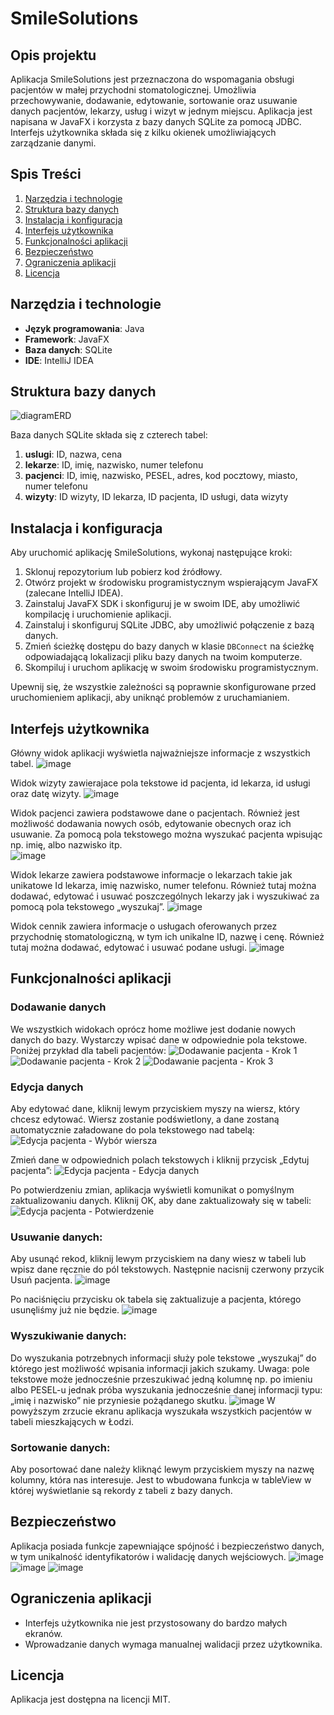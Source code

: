 # SmileSolutions

## Opis projektu
Aplikacja SmileSolutions jest przeznaczona do wspomagania obsługi pacjentów w małej przychodni stomatologicznej. Umożliwia przechowywanie, dodawanie, edytowanie, sortowanie oraz usuwanie danych pacjentów, lekarzy, usług i wizyt w jednym miejscu. Aplikacja jest napisana w JavaFX i korzysta z bazy danych SQLite za pomocą JDBC. Interfejs użytkownika składa się z kilku okienek umożliwiających zarządzanie danymi.

## Spis Treści
1. [Narzędzia i technologie](#narzędzia-i-technologie)
2. [Struktura bazy danych](#struktura-bazy-danych)
3. [Instalacja i konfiguracja](#instalacja-i-konfiguracja)
4. [Interfejs użytkownika](#interfejs-użytkownika)
5. [Funkcjonalności aplikacji](#funkcjonalności-aplikacji)
6. [Bezpieczeństwo](#bezpieczeństwo)
7. [Ograniczenia aplikacji](#ograniczenia-aplikacji)
8. [Licencja](#licencja)

## Narzędzia i technologie
- **Język programowania**: Java
- **Framework**: JavaFX
- **Baza danych**: SQLite
- **IDE**: IntelliJ IDEA

## Struktura bazy danych
![diagramERD](https://github.com/Szynol00/przychodniaStomatologicznav2/assets/104465225/7b2eaff8-e50b-4357-b791-f12feff7cbb0)

Baza danych SQLite składa się z czterech tabel:
1. **uslugi**: ID, nazwa, cena
2. **lekarze**: ID, imię, nazwisko, numer telefonu
3. **pacjenci**: ID, imię, nazwisko, PESEL, adres, kod pocztowy, miasto, numer telefonu
4. **wizyty**: ID wizyty, ID lekarza, ID pacjenta, ID usługi, data wizyty

## Instalacja i konfiguracja
Aby uruchomić aplikację SmileSolutions, wykonaj następujące kroki:
1. Sklonuj repozytorium lub pobierz kod źródłowy.
2. Otwórz projekt w środowisku programistycznym wspierającym JavaFX (zalecane IntelliJ IDEA).
3. Zainstaluj JavaFX SDK i skonfiguruj je w swoim IDE, aby umożliwić kompilację i uruchomienie aplikacji.
4. Zainstaluj i skonfiguruj SQLite JDBC, aby umożliwić połączenie z bazą danych.
5. Zmień ścieżkę dostępu do bazy danych w klasie `DBConnect` na ścieżkę odpowiadającą lokalizacji pliku bazy danych na twoim komputerze.
6. Skompiluj i uruchom aplikację w swoim środowisku programistycznym.

Upewnij się, że wszystkie zależności są poprawnie skonfigurowane przed uruchomieniem aplikacji, aby uniknąć problemów z uruchamianiem.


## Interfejs użytkownika
Główny widok aplikacji wyświetla najważniejsze informacje z wszystkich tabel. 
![image](https://github.com/Szynol00/przychodniaStomatologicznav2/assets/104465225/cf0acfc3-5565-4441-85fb-9855de3bc9f1)

Widok wizyty zawierajace pola tekstowe id pacjenta, id lekarza, id usługi oraz datę wizyty.
![image](https://github.com/Szynol00/przychodniaStomatologicznav2/assets/104465225/24098c4e-6029-4dab-abee-6ffab93ddfd4)

Widok pacjenci zawiera podstawowe dane o pacjentach. Również jest możliwość dodawania nowych osób, edytowanie obecnych oraz ich usuwanie. Za pomocą pola tekstowego można wyszukać pacjenta wpisując np. imię, albo nazwisko itp.  
![image](https://github.com/Szynol00/przychodniaStomatologicznav2/assets/104465225/7bc1dc8e-bf32-481a-8dc7-b931ece31090)

Widok lekarze zawiera podstawowe informacje o lekarzach takie jak unikatowe Id lekarza, imię nazwisko, numer telefonu. Również tutaj można dodawać, edytować i usuwać poszczególnych lekarzy jak i wyszukiwać za pomocą pola tekstowego „wyszukaj”.
![image](https://github.com/Szynol00/przychodniaStomatologicznav2/assets/104465225/367721f6-51c3-4e78-9fd3-b3bb199ef3e5)

Widok cennik zawiera informacje o usługach oferowanych przez przychodnię stomatologiczną, w tym ich unikalne ID, nazwę i cenę. Również tutaj można dodawać, edytować i usuwać podane usługi.
![image](https://github.com/Szynol00/przychodniaStomatologicznav2/assets/104465225/8856c7e5-b81a-4f9b-b861-c610b6b3eac2)


## Funkcjonalności aplikacji

### Dodawanie danych
We wszystkich widokach oprócz home możliwe jest dodanie nowych danych do bazy. Wystarczy wpisać dane w odpowiednie pola tekstowe. Poniżej przykład dla tabeli pacjentów:
![Dodawanie pacjenta - Krok 1](https://github.com/Szynol00/przychodniaStomatologicznav2/assets/104465225/9d6a27f3-5166-49f2-a08e-423c7d77b806)
![Dodawanie pacjenta - Krok 2](https://github.com/Szynol00/przychodniaStomatologicznav2/assets/104465225/961adf09-3b08-4f63-8d1c-8e1b6ce14d6a)
![Dodawanie pacjenta - Krok 3](https://github.com/Szynol00/przychodniaStomatologicznav2/assets/104465225/f3c5b589-d2d2-4161-b7fa-3f7b8f991095)

### Edycja danych
Aby edytować dane, kliknij lewym przyciskiem myszy na wiersz, który chcesz edytować. Wiersz zostanie podświetlony, a dane zostaną automatycznie załadowane do pola tekstowego nad tabelą:
![Edycja pacjenta - Wybór wiersza](https://github.com/Szynol00/przychodniaStomatologicznav2/assets/104465225/3a5faa7b-84a4-464b-83ad-eb88075e0bbd)

Zmień dane w odpowiednich polach tekstowych i kliknij przycisk „Edytuj pacjenta”:
![Edycja pacjenta - Edycja danych](https://github.com/Szynol00/przychodniaStomatologicznav2/assets/104465225/41970fa0-fc7c-4f20-b6b3-8157a0468848)

Po potwierdzeniu zmian, aplikacja wyświetli komunikat o pomyślnym zaktualizowaniu danych. Kliknij OK, aby dane zaktualizowały się w tabeli:
![Edycja pacjenta - Potwierdzenie](https://github.com/Szynol00/przychodniaStomatologicznav2/assets/104465225/195d1041-2028-4ab2-ac11-7499d6020173)

### Usuwanie danych: 
Aby usunąć rekod, kliknij lewym przyciskiem na dany wiesz w tabeli lub wpisz dane ręcznie do pól tekstowych. Następnie nacisnij czerwony przycik Usuń pacjenta. 
![image](https://github.com/Szynol00/przychodniaStomatologicznav2/assets/104465225/e9b2f2cf-d5c0-4c66-b98b-2ef2d07eebb8)

Po naciśnięciu przycisku ok tabela się zaktualizuje a pacjenta, którego usunęliśmy już nie będzie. 
![image](https://github.com/Szynol00/przychodniaStomatologicznav2/assets/104465225/80eb7905-ee1e-4190-80ac-6604e9038524)

### Wyszukiwanie danych:
Do wyszukania potrzebnych informacji służy pole tekstowe „wyszukaj” do którego jest możliwość wpisania informacji jakich szukamy. 
Uwaga: pole tekstowe może jednocześnie przeszukiwać jedną kolumnę np. po imieniu albo PESEL-u jednak próba wyszukania jednocześnie danej informacji typu: „imię i nazwisko” nie przyniesie pożądanego skutku. 
![image](https://github.com/Szynol00/przychodniaStomatologicznav2/assets/104465225/e26585a1-37bb-4a89-a126-19a87192e808) 
W powyższym zrzucie ekranu aplikacja wyszukała wszystkich pacjentów w tabeli mieszkających w Łodzi. 

### Sortowanie danych:
Aby posortować dane należy kliknąć lewym przyciskiem myszy na nazwę kolumny, która nas interesuje. Jest to wbudowana funkcja w tableView w której wyświetlanie są rekordy z tabeli z bazy danych. 
  
## Bezpieczeństwo
Aplikacja posiada funkcje zapewniające spójność i bezpieczeństwo danych, w tym unikalność identyfikatorów i walidację danych wejściowych.
![image](https://github.com/Szynol00/przychodniaStomatologicznav2/assets/104465225/bc6cdca7-efac-4d2d-9ec7-fd0c9f64fb44)
![image](https://github.com/Szynol00/przychodniaStomatologicznav2/assets/104465225/24fb0530-8098-4dee-8088-64a9d8ece338)
![image](https://github.com/Szynol00/przychodniaStomatologicznav2/assets/104465225/d9d3d954-6f25-409a-9a31-18bd0e861cce)


## Ograniczenia aplikacji
- Interfejs użytkownika nie jest przystosowany do bardzo małych ekranów.
- Wprowadzanie danych wymaga manualnej walidacji przez użytkownika.

## Licencja
Aplikacja jest dostępna na licencji MIT.
